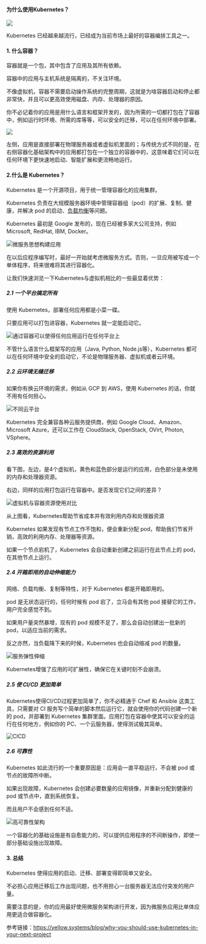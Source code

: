 #### 为什么使用Kubernetes？

![](./images/Kubernetes.png)

Kubernetes 已经越来越流行，已经成为当前市场上最好的容器编排工具之一。

#### 1. 什么容器？

容器就是一个包，其中包含了应用及其所有依赖。

容器中的应用与主机系统是隔离的，不关注环境。

不像虚拟机，容器不需要启动操作系统的完整周期，这就是为啥容器启动和停止都非常快，并且可以更高效使用磁盘、内存、处理器的原因。

你不必记着你的应用是用什么语言和框架开发的，因为所需的一切都打包在了容器中，例如运行时环境、所需的库等等，可以安全的迁移，可以在任何环境中部署。

![](./images/传统与容器对比.png)

左侧，应用是直接部署在物理服务器或者虚拟机里面的；与传统方式不同的是，在右侧容器化基础架构中的应用都打包在一个独立的容器中的，这意味着它们可以在任何环境下更快速地启动、智能扩展和更流畅地运行。

#### 2.什么是 Kubernetes？

Kubernetes 是一个开源项目，用于统一管理容器化的应用集群。

Kubernetes 负责在大规模服务器环境中管理容器组（pod）的扩展、复制、健康，并解决 pod 的启动、[负载均衡](https://cloud.tencent.com/product/clb?from=10680)等问题。

Kubernetes 最初是 Google 发布的，现在已经被多家大公司支持，例如 Microsoft, RedHat, IBM, Docker。

![微服务思想构建应用](./images/微服务思想构建应用.png)

在以后应程序编写时，最好一开始就考虑微服务方式。否则，一旦应用被写成一个单体程序，将来很难将其进行容器化。

让我们快速浏览一下Kubernetes与虚拟机相比的一些最显着优势：

##### 2.1 一个平台搞定所有

使用 Kubernetes，部署任何应用都是小菜一碟。

只要应用可以打包进容器，Kubernetes 就一定能启动它。

![通过容器可以使得任何应用运行在任何平台上](./images/通过容器可以使得任何应用运行在任何平台上.png)

不管什么语言什么框架写的应用（Java, Python, Node.js等），Kubernetes 都可以在任何环境中安全的启动它，不论是物理服务器、虚拟机或者云环境。

##### 2.2 云环境无缝迁移

如果你有换云环境的需求，例如从 GCP 到 AWS，使用 Kubernetes 的话，你就不用有任何担心。

![不同云平台](./images/不同云平台.png)

Kubernetes 完全兼容各种云服务提供商，例如 Google Cloud、Amazon、Microsoft Azure，还可以工作在  CloudStack, OpenStack, OVirt, Photon, VSphere。

##### 2.3 高效的资源利用

看下图，左边，是4个虚拟机，黄色和蓝色部分是运行的应用，白色部分是未使用的内存和处理器资源。

右边，同样的应用打包运行在容器中。是否发现它们之间的差异？

<img src="./images/虚拟机与容器资源使用对比.png" alt="虚拟机与容器资源使用对比"  />

从上图看，Kubernetes帮助节省成本并有效利用内存和处理器资源

Kubernetes 如果发现有节点工作不饱和，便会重新分配 pod，帮助我们节省开销，高效的利用内存、处理器等资源。

如果一个节点宕机了，Kubernetes 会自动重新创建之前运行在此节点上的 pod，在其他节点上运行。

##### 2.4 开箱即用的自动伸缩能力

网络、负载均衡、复制等特性，对于 Kubernetes 都是开箱即用的。

pod 是无状态运行的，任何时候有 pod 宕了，立马会有其他 pod 接替它的工作，用户完全感觉不到。

如果用户量突然暴增，现有的 pod 规模不足了，那么会自动创建出一批新的 pod，以适应当前的需求。

反之亦然，当负载降下来的时候，Kubernetes 也会自动缩减 pod 的数量。

![服务弹性伸缩](./images/服务弹性伸缩.png)

Kubernetes增强了应用的可扩展性，确保它在关键时刻不会崩溃。

##### 2.5 使 CI/CD 更加简单

Kubernetes使得CI/CD过程更加简单了，你不必精通于 Chef 和 Ansible 这类工具，只需要对 CI 服务写个简单的脚本然后运行它，就会使用你的代码创建一个新的 pod，并部署到 Kubernetes 集群里面。应用打包在容器中使其可以安全的运行在任何地方，例如你的 PC、一个云服务器，使得测试极其简单。

![CICD](./images/CICD.png)

##### 2.6 可靠性

Kubernetes 如此流行的一个重要原因是：应用会一直平稳运行，不会被 pod 或 节点的故障所中断。

如果出现故障，Kubernetes 会创建必要数量的应用镜像，并重新分配到健康的 pod 或节点中，直到系统恢复。

而且用户不会感到任何不适。

![高可靠性架构](./images/高可靠性架构.png)

一个容器化的基础设施是有自愈能力的，可以提供应用程序的不间断操作，即使一部分基础设施出现故障。

#### 3. 总结

Kubernetes 使得应用的启动、迁移、部署变得即简单又安全。

不必担心应用迁移后工作出现问题，也不用担心一台服务器无法应付突发的用户量。

需要注意的是，你的应用最好使用微服务架构进行开发，因为微服务应用比单体应用更适合做容器化。

参考链接：https://yellow.systems/blog/why-you-should-use-kubernetes-in-your-next-project

